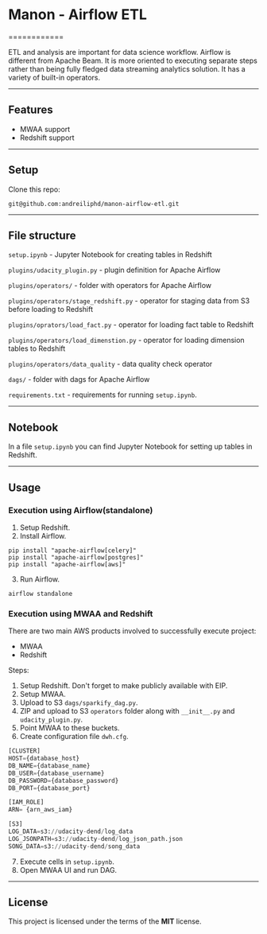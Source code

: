 # Manon - Airflow ETL

============

ETL and analysis are important for data science workflow.
Airflow is different from Apache Beam. It is more oriented
to executing separate steps rather than being fully fledged
data streaming analytics solution.
It has a variety of built-in operators.

---

## Features
- MWAA support
- Redshift support

---

## Setup
Clone this repo:
```
git@github.com:andreiliphd/manon-airflow-etl.git
```


---

## File structure

`setup.ipynb` - Jupyter Notebook for creating tables in Redshift

`plugins/udacity_plugin.py` - plugin definition for Apache Airflow

`plugins/operators/` - folder with operators for Apache Airflow

`plugins/operators/stage_redshift.py` - operator for staging data from S3 before loading to Redshift

`plugins/oprators/load_fact.py` - operator for loading fact table to Redshift

`plugins/operators/load_dimenstion.py` - operator for loading dimension tables to Redshift

`plugins/operators/data_quality` - data quality check operator

`dags/` - folder with dags for Apache Airflow

`requirements.txt` - requirements for running `setup.ipynb`.

---

## Notebook
In a file `setup.ipynb` you can find Jupyter Notebook for setting up tables in Redshift.

---

## Usage
### Execution using Airflow(standalone)
1. Setup Redshift.
2. Install Airflow.
```shell
pip install "apache-airflow[celery]"
pip install "apache-airflow[postgres]"
pip install "apache-airflow[aws]"
```
3. Run Airflow.
```shell
airflow standalone
```

### Execution using MWAA and Redshift
There are two main AWS products involved to successfully execute project:
- MWAA
- Redshift

Steps:
1. Setup Redshift. Don't forget to make publicly available with EIP.
2. Setup MWAA.
3. Upload to S3 `dags/sparkify_dag.py`.
4. ZIP and upload to S3 `operators` folder along with `__init__.py` and `udacity_plugin.py`.
5. Point MWAA to these buckets.
6. Create configuration file `dwh.cfg`.
```python
[CLUSTER]
HOST={database_host}
DB_NAME={database_name}
DB_USER={database_username}
DB_PASSWORD={database_password}
DB_PORT={database_port}

[IAM_ROLE]
ARN= {arn_aws_iam}

[S3]
LOG_DATA=s3://udacity-dend/log_data
LOG_JSONPATH=s3://udacity-dend/log_json_path.json
SONG_DATA=s3://udacity-dend/song_data
```
7. Execute cells in `setup.ipynb`.
8. Open MWAA UI and run DAG.


---

## License
This project is licensed under the terms of the **MIT** license.